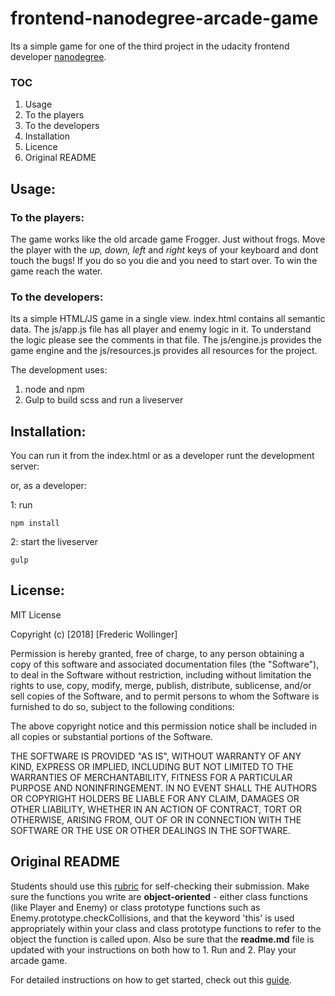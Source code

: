 # frontend-nanodegree-arcade-game

Its a simple game for one of the third project in the udacity frontend developer [nanodegree](https://de.udacity.com/course/front-end-web-developer-nanodegree--nd001). 

### TOC
1. Usage
  1. To the players
  2. To the developers
1. Installation
2. Licence
3. Original README

## Usage:
### To the players:

The game works like the old arcade game Frogger. Just without frogs. 
Move the player with the _up, down, left_ and _right_ keys of your keyboard and dont touch the bugs! If you do so you die and you need to start over. To win the game reach the water. 


### To the developers:
Its a simple HTML/JS game in a single view. index.html contains all semantic data. The js/app.js file has all player and enemy logic in it. To understand the logic please see the comments in that file. The js/engine.js provides the game engine and the js/resources.js provides all resources for the project. 

The development uses:
1. node and npm
2. Gulp to build scss and run a liveserver

## Installation:
You can run it from the index.html or as a developer runt the development server:

or, as a developer:

1: run
```shell
npm install
```
2: start the liveserver
```shell
gulp
```

## License:
MIT License

Copyright (c) [2018] [Frederic Wollinger]

Permission is hereby granted, free of charge, to any person obtaining a copy
of this software and associated documentation files (the "Software"), to deal
in the Software without restriction, including without limitation the rights
to use, copy, modify, merge, publish, distribute, sublicense, and/or sell
copies of the Software, and to permit persons to whom the Software is
furnished to do so, subject to the following conditions:

The above copyright notice and this permission notice shall be included in all
copies or substantial portions of the Software.

THE SOFTWARE IS PROVIDED "AS IS", WITHOUT WARRANTY OF ANY KIND, EXPRESS OR
IMPLIED, INCLUDING BUT NOT LIMITED TO THE WARRANTIES OF MERCHANTABILITY,
FITNESS FOR A PARTICULAR PURPOSE AND NONINFRINGEMENT. IN NO EVENT SHALL THE
AUTHORS OR COPYRIGHT HOLDERS BE LIABLE FOR ANY CLAIM, DAMAGES OR OTHER
LIABILITY, WHETHER IN AN ACTION OF CONTRACT, TORT OR OTHERWISE, ARISING FROM,
OUT OF OR IN CONNECTION WITH THE SOFTWARE OR THE USE OR OTHER DEALINGS IN THE
SOFTWARE.

## Original README

Students should use this [rubric](https://review.udacity.com/#!/projects/2696458597/rubric) for self-checking their submission. Make sure the functions you write are **object-oriented** - either class functions (like Player and Enemy) or class prototype functions such as Enemy.prototype.checkCollisions, and that the keyword 'this' is used appropriately within your class and class prototype functions to refer to the object the function is called upon. Also be sure that the **readme.md** file is updated with your instructions on both how to 1. Run and 2. Play your arcade game.

For detailed instructions on how to get started, check out this [guide](https://docs.google.com/document/d/1v01aScPjSWCCWQLIpFqvg3-vXLH2e8_SZQKC8jNO0Dc/pub?embedded=true).
